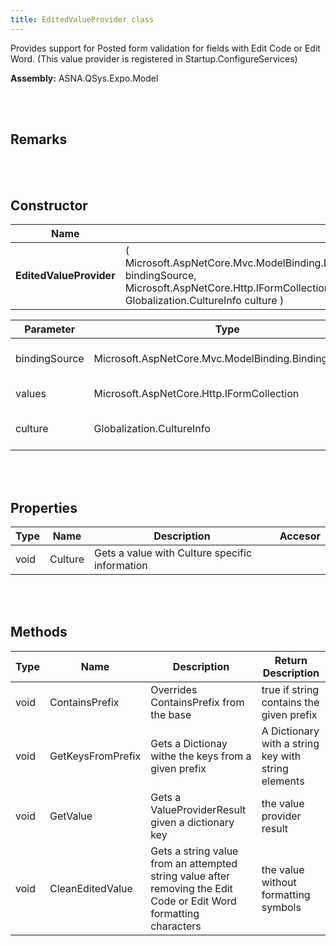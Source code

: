 ```yaml
---
title: EditedValueProvider class
---
```


Provides support for Posted form validation for fields with Edit Code or Edit Word. (This value provider is registered in Startup.ConfigureServices)

**Assembly:** ASNA.QSys.Expo.Model

<br>
<br>

## Remarks

<br>
<br>

## Constructor

| Name |  | Description |
| --- | --- | --- |
**EditedValueProvider** | ( Microsoft.AspNetCore.Mvc.ModelBinding.BindingSource bindingSource, Microsoft.AspNetCore.Http.IFormCollection values, Globalization.CultureInfo culture ) | Initializes a new instance of EditedValueProvider


| Parameter | Type | Description
| --- | --- | ---
| bindingSource | Microsoft.AspNetCore.Mvc.ModelBinding.BindingSource | BindingSource for model binding 
| values | Microsoft.AspNetCore.Http.IFormCollection | Parsed form request 
| culture | Globalization.CultureInfo | Information about specific Culture 


<br>
<br>

## Properties

| Type | Name | Description | Accesor
| --- | --- | --- | --- 
| void | Culture | Gets a value with Culture specific information | 

<br>
<br>

## Methods

| Type | Name | Description | Return Description 
| --- | --- | --- | --- 
| void | ContainsPrefix | Overrides ContainsPrefix from the base | true if string contains the given prefix
| void | GetKeysFromPrefix | Gets a Dictionay withe the keys from a given prefix | A Dictionary with a string key with string elements
| void | GetValue | Gets a ValueProviderResult given a dictionary key | the value provider result
| void | CleanEditedValue | Gets a string value from an attempted string value after removing the Edit Code or Edit Word formatting characters | the value without formatting symbols

<br>
<br>

